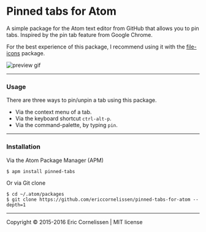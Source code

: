 # Pinned tabs for Atom

A simple package for the Atom text editor from GitHub that allows you to pin tabs. Inspired by the pin tab feature from Google Chrome.

For the best experience of this package, I recommend using it with the [file-icons](https://atom.io/packages/file-icons) package.

![preview gif](http://i.imgur.com/oG3XdvJ.gif)

* * *

### Usage
There are three ways to pin/unpin a tab using this package.
- Via the context menu of a tab.
- Via the keyboard shortcut ```ctrl-alt-p```.
- Via the command-palette, by typing ```pin```.

* * *

### Installation
Via the Atom Package Manager (APM)
```
$ apm install pinned-tabs
```

Or via Git clone
```
$ cd ~/.atom/packages
$ git clone https://github.com/ericcornelissen/pinned-tabs-for-atom --depth=1
```

* * *

Copyright © 2015-2016 Eric Cornelissen | MIT license
